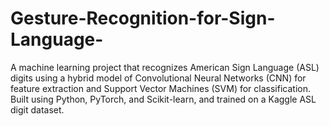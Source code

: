 # Gesture-Recognition-for-Sign-Language-
A machine learning project that recognizes American Sign Language (ASL) digits using a hybrid model of Convolutional Neural Networks (CNN) for feature extraction and Support Vector Machines (SVM) for classification. Built using Python, PyTorch, and Scikit-learn, and trained on a Kaggle ASL digit dataset.
